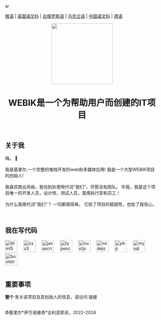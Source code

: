 ar
<p><a href="https://github.com/gki-webik/gki-webik/blob/main/README.md">俄语</a> | <a href="https://github.com/gki-webik/gki-webik/blob/main/README-EN.md">英国语文科</a> | <a href="https://github.com/gki-webik/gki-webik/blob/main/README-BE.md">白俄罗斯语</a> | <a href="https://github.com/gki-webik/gki-webik/blob/main/README-UK.md">乌克兰语</a> | <a href="https://github.com/gki-webik/gki-webik/blob/main/README-ZH.md">中国语文科</a> | <a href="https://github.com/gki-webik/gki-webik/blob/main/README-DE.md">德语</a></p>
<div align="center">
  <kbd><img height="200" src="https://gki-webik.ru/mfs/s?path=/images/regular/iconka.png"  /></kbd>
</div>
<h1 align="center">WEBIK是一个为帮助用户而创建的IT项目</h1>
<br>
<h2 style="text-align: left;">关于我</h2>
<p style="text-align: left;">嗨。 👋<br><br>我是基里尔,一个完整的堆栈开发的web和多媒体应用! 我是一个大型WEBIK项目的创始人!<br><br>我喜欢商业风格，我也到处使用代词"我们"，尽管没有团队。 毕竟，我是这个项目唯一的开发人员，设计师，测试人员，首席执行官和员工！<br><br>为什么我用代词"我们"？ 一切都很简单。 它给了项目的稳固性，也给了我信心。</p>
<br>
<h2 style="text-align: left;">我在写代码</h2>
<div style="text-align: left;">
  <img src="https://cdn.jsdelivr.net/gh/devicons/devicon/icons/html5/html5-original.svg" height="40" alt="html5 logo"  />
  <img width="12" />
  <img src="https://cdn.jsdelivr.net/gh/devicons/devicon/icons/css3/css3-original.svg" height="40" alt="css3 logo"  />
  <img width="12" />
  <img src="https://cdn.jsdelivr.net/gh/devicons/devicon/icons/javascript/javascript-original.svg" height="40" alt="javascript logo"  />
  <img width="12" />
  <img src="https://cdn.jsdelivr.net/gh/devicons/devicon/icons/typescript/typescript-original.svg" height="40" alt="typescript logo"  />
  <img width="12" />
  <img src="https://cdn.jsdelivr.net/gh/devicons/devicon/icons/nuxtjs/nuxtjs-original.svg" height="40" alt="nuxtjs logo"  />
  <img width="12" />
  <img src="https://cdn.jsdelivr.net/gh/devicons/devicon/icons/nodejs/nodejs-original.svg" height="40" alt="nodejs logo"  />
  <img width="12" />
  <img src="https://cdn.jsdelivr.net/gh/devicons/devicon/icons/php/php-original.svg" height="40" alt="php logo"  />
  <img width="12" />
  <img src="https://cdn.jsdelivr.net/gh/devicons/devicon/icons/mysql/mysql-original.svg" height="40" alt="mysql logo"  />
  <img width="12" />
  <img src="https://cdn.jsdelivr.net/gh/devicons/devicon/icons/bootstrap/bootstrap-original.svg" height="40" alt="bootstrap logo"  />
</div>
<br>
<h2>重要事项</h2>
<p><b>整个</b> 有关该项目及其创始人的信息，请访问 <a href="//gki-webik.ru/wk-data" target="_blank"></a>链接</p>
<br>
©基里尔*伊万诺维奇*古利亚耶夫，2022-2024